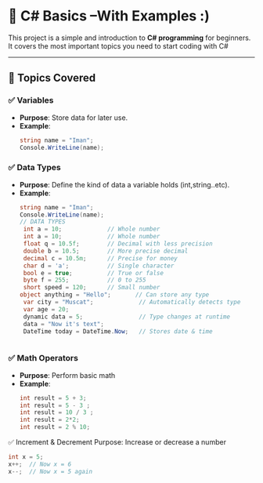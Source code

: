 # 🌟 C# Basics –With Examples :)

This project is a simple and introduction to **C# programming** for beginners. It covers the most important topics you need to start coding with C#

---

## 📘 Topics Covered

### ✅ Variables
- **Purpose**: Store data for later use.
- **Example**:  
  ```csharp
  string name = "Iman";
  Console.WriteLine(name);

### ✅ Data Types 
- **Purpose**: Define the kind of data a variable holds (int,string..etc).
- **Example**:  
  ```csharp
  string name = "Iman";
  Console.WriteLine(name);
  // DATA TYPES
   int a = 10;             // Whole number
   int a = 10;             // Whole number
   float q = 10.5f;        // Decimal with less precision
   double b = 10.5;        // More precise decimal
   decimal c = 10.5m;      // Precise for money
   char d = 'a';           // Single character
   bool e = true;          // True or false
   byte f = 255;           // 0 to 255
   short speed = 120;      // Small number
  object anything = "Hello";       // Can store any type
   var city = "Muscat";             // Automatically detects type
   var age = 20;
   dynamic data = 5;                // Type changes at runtime
   data = "Now it's text";
   DateTime today = DateTime.Now;   // Stores date & time



 ### ✅ Math Operators
- **Purpose**: Perform basic math
- **Example**:  
  ```csharp
  int result = 5 + 3;
  int result = 5 - 3 ;
  int result = 10 / 3 ;
  int result = 2*2;
  int result = 2 % 10;
  
✅ Increment & Decrement
Purpose: Increase or decrease a number
  ```csharp
int x = 5;
x++;  // Now x = 6
x--;  // Now x = 5 again

